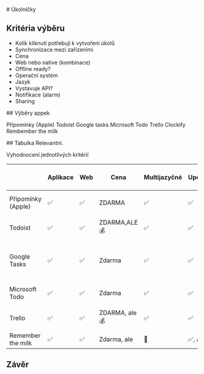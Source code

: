 # Úkolníčky

## Kritéria výběru

* Kolik kliknutí potřebuji k vytvoření úkolů
* Synchronizace mezi zařízeními
* Cena
* Web nebo native (kombinace)
* Offline ready?
* Operační systém
* Jazyk
* Vystavuje API? 
* Notifikace (alarm)
* Sharing

## Výběry appek

Přípomínky (Apple)
Todoist
Google tasks
Microsoft Todo
Trello
Clockify
Rembember the milk 



## Tabulka 
Relevantní.

Vyhodnocení jednotlivých kritérií 

|                    | Aplikace | Web | Cena          | Multijazyčné | Upozornění | Sdílení | API | Operační systémy                      | Funkčnost bez internetu | Synchronizace | Jednoduchost zadání* | Ekosystémy | Štítkování | Skupiny | UX (1-5) | Integrace kalendářů        |
|--------------------|----------|-----|---------------|--------------|------------|---------|-----|---------------------------------------|-------------------------|---------------|----------------------|------------|------------|---------|----------|----------------------------|
| Připomínky (Apple) | ✅        | ✅   | ZDARMA        | ✅            | ✅          | ✅       | ✅   | iOS                                   | ✅                       | ✅             | 2                    |            |            |         |          | iCalendar, Google calendar |
| Todoist            | ✅        | ✅   | ZDARMA,ALE 💰  | ✅            | ✅          | ✅       | ✅   | Snad všechny, linux app               | ✅                       | ✅             |                      |            |            |         |          | Google Calendar            |
| Google Tasks       | ✅        | ✅   | Zdarma        | ✅            | ✅          | NE*     | ✅   | všechny relevantní (nemá nativní WIN) | ✅                       | ✅             | 2                    |            |            |         |          | Google Calendar            |
| Microsoft Todo     | ✅        | ✅   | Zdarma        | ✅            | ✅          | ✅       | ✅   | Windows, iOS, Android                 | ✅                       | ✅             | 2                    |            |            |         |          |                            |
| Trello             | ✅        | ✅   | ZDARMA, ale 💰 | ✅            | ✅          | ✅       | ✅   | Všechny relevantní                    | ✅                       | ✅             | 2-ish                |            |            |         |          | iCalendar, Google calendar |
| Remember the milk  | ✅        | ✅   | Zdarma, ale   | 🥴            | ✅, ALE :(  | ✅       | ✅   | Všechny relevantní                    | ✅                       | ✅             | 2                    |            |            |         |          | iCalendar                  |

## Závěr 
